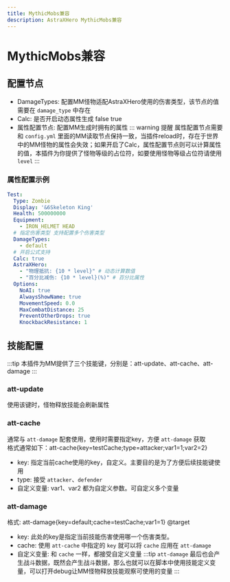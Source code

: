 ```yaml
---
title: MythicMobs兼容
description: AstraXHero MythicMobs兼容
---
```

# MythicMobs兼容
## 配置节点
- DamageTypes: 配置MM怪物适配AstraXHero使用的伤害类型，该节点的值需要在 `damage_type` 中存在
- Calc: 是否开启动态属性生成 false true
- 属性配置节点: 配置MM生成时拥有的属性
::: warning 提醒
属性配置节点需要和 `config.yml` 里面的MM读取节点保持一致，当插件reload时，存在于世界中的MM怪物的属性会失效；如果开启了Calc，属性配置节点则可以计算属性的值，本插件为你提供了怪物等级的占位符，如要使用怪物等级占位符请使用 `level`
:::
### 属性配置示例
```yml
Test:
  Type: Zombie
  Display: '&6Skeleton King'
  Health: 500000000
  Equipment:
    - IRON_HELMET HEAD
  # 指定伤害类型 支持配置多个伤害类型
  DamageTypes:
    - default
  # 开启公式支持
  Calc: true
  AstraXHero:
    - "物理抵抗: {10 * level}" # 动态计算数值
    - "百分比减伤: {10 * level}(%)" # 百分比属性
  Options:
    NoAI: true
    AlwaysShowName: true
    MovementSpeed: 0.0
    MaxCombatDistance: 25
    PreventOtherDrops: true
    KnockbackResistance: 1
```
## 技能配置
:::tip
本插件为MM提供了三个技能键，分别是：att-update、att-cache、att-damage
:::
### att-update
使用该键时，怪物释放技能会刷新属性
### att-cache
通常与 `att-damage` 配套使用，使用时需要指定key，方便 `att-damage` 获取  
格式通常如下：att-cache{key=testCache;type=attacker;var1=1;var2=2}  
- key: 指定当前cache使用的key，自定义。主要目的是为了方便后续技能键使用
- type: 接受 `attacker`、`defender`
- 自定义变量: var1、var2 都为自定义参数。可自定义多个变量
### att-damage 
格式: att-damage{key=default;cache=testCache;var1=1} @target
- key: 此处的key是指定当前技能伤害使用哪一个伤害类型。
- cache: 使用 `att-cache` 中指定的 `key` 就可以将 `cache` 应用在 `att-damage`
- 自定义变量: 和 `cache` 一样，都接受自定义变量
:::tip 
`att-damage` 最后也会产生战斗数据，既然会产生战斗数据，那么也就可以在脚本中使用技能定义变量，可以打开debug让MM怪物释放技能观察可使用的变量
:::